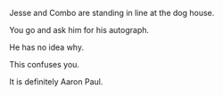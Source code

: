 Jesse and Combo are standing in line at the dog house.

You go and ask him for his autograph.

He has no idea why.

This confuses you.

It is definitely Aaron Paul.
